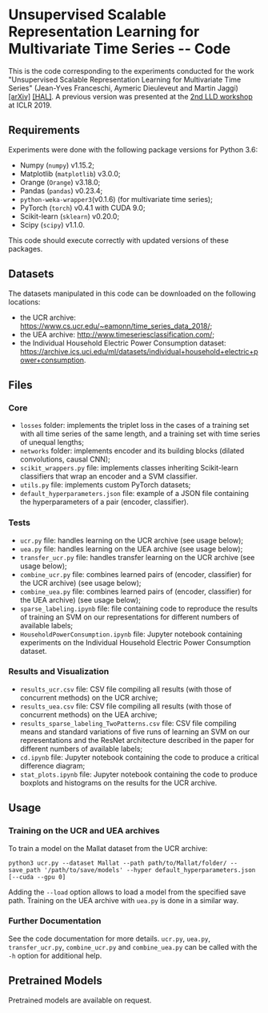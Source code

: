 # Unsupervised Scalable Representation Learning for Multivariate Time Series -- Code

This is the code corresponding to the experiments conducted for the work
"Unsupervised Scalable Representation Learning for Multivariate Time Series" (Jean-Yves Franceschi, Aymeric Dieuleveut and Martin Jaggi) [[arXiv]](https://arxiv.org/abs/1901.10738) [[HAL]](https://hal.archives-ouvertes.fr/hal-01998101).
A previous version was presented at the [2nd LLD workshop](https://lld-workshop.github.io/) at ICLR 2019.

## Requirements

Experiments were done with the following package versions for Python 3.6:
 - Numpy (`numpy`) v1.15.2;
 - Matplotlib (`matplotlib`) v3.0.0;
 - Orange (`Orange`) v3.18.0;
 - Pandas (`pandas`) v0.23.4;
 - `python-weka-wrapper3`(v0.1.6) (for multivariate time series);
 - PyTorch (`torch`) v0.4.1 with CUDA 9.0;
 - Scikit-learn (`sklearn`) v0.20.0;
 - Scipy (`scipy`) v1.1.0.

This code should execute correctly with updated versions of these packages.

## Datasets

The datasets manipulated in this code can be downloaded on the following locations:
 - the UCR archive: https://www.cs.ucr.edu/~eamonn/time_series_data_2018/;
 - the UEA archive: http://www.timeseriesclassification.com/;
 - the Individual Household Electric Power Consumption dataset:
   https://archive.ics.uci.edu/ml/datasets/individual+household+electric+power+consumption.

## Files

### Core

 - `losses` folder: implements the triplet loss in the cases of a training set
   with all time series of the same length, and a training set with time series
   of unequal lengths;
 - `networks` folder: implements encoder and its building blocks (dilated
   convolutions, causal CNN);
 - `scikit_wrappers.py` file: implements classes inheriting Scikit-learn
   classifiers that wrap an encoder and a SVM classifier.
 - `utils.py` file: implements custom PyTorch datasets;
 - `default_hyperparameters.json` file: example of a JSON file containing the
   hyperparameters of a pair (encoder, classifier).

### Tests

 - `ucr.py` file: handles learning on the UCR archive (see usage below);
 - `uea.py` file: handles learning on the UEA archive (see usage below);
 - `transfer_ucr.py` file: handles transfer learning on the UCR archive (see
   usage below);
 - `combine_ucr.py` file: combines learned pairs of (encoder, classifier) for
   the UCR archive) (see usage below);
 - `combine_uea.py` file: combines learned pairs of (encoder, classifier) for
   the UEA archive) (see usage below);
 - `sparse_labeling.ipynb` file: file containing code to reproduce the results
   of training an SVM on our representations for different numbers of available
   labels;
 - `HouseholdPowerConsumption.ipynb` file: Jupyter notebook containing
   experiments on the Individual Household Electric Power Consumption dataset.

### Results and Visualization

 - `results_ucr.csv` file: CSV file compiling all results (with those of
   concurrent methods) on the UCR archive;
 - `results_uea.csv` file: CSV file compiling all results (with those of
   concurrent methods) on the UEA archive;
 - `results_sparse_labeling_TwoPatterns.csv` file: CSV file compiling means and
   standard variations of five runs of learning an SVM on our representations
   and the ResNet architecture described in the paper for different numbers
   of available labels;
 - `cd.ipynb` file: Jupyter notebook containing the code to produce a critical
   difference diagram;
 - `stat_plots.ipynb` file: Jupyter notebook containing the code to produce
   boxplots and histograms on the results for the UCR archive.

## Usage

### Training on the UCR and UEA archives

To train a model on the Mallat dataset from the UCR archive:

`python3 ucr.py --dataset Mallat --path path/to/Mallat/folder/ --save_path '/path/to/save/models' --hyper default_hyperparameters.json [--cuda --gpu 0]`

Adding the `--load` option allows to load a model from the specified save path.
Training on the UEA archive with `uea.py` is done in a similar way.

### Further Documentation

See the code documentation for more details. `ucr.py`, `uea.py`,
`transfer_ucr.py`, `combine_ucr.py` and `combine_uea.py` can be called with the
`-h` option for additional help.

## Pretrained Models

Pretrained models are available on request.
